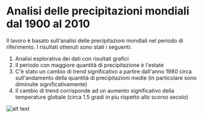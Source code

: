 # Analisi delle precipitazioni mondiali dal 1900 al 2010

Il lavoro è basato sull'analisi delle precipitazioni mondiali nel periodo di riferimento. I risultati ottenuti sono stati i seguenti:

1. Analisi esplorativa dei dati con risultati grafici
2. Il periodo con maggiore quantità di precipitazione è l'estate 
3. C'è stato un cambio di trend significativo a partire dall'anno 1980 circa sull'andamento della quantità di precipitazioni medie (in particolare sono diminuite significativamente)
4. Il cambio di trend corrisponde ad un aumento significativo della temperature globale (circa 1.5 gradi in piu rispetto allo scorso secolo)

![alt text](https://rivistanatura.com/wp-content/uploads/2022/02/congresso-770x470.jpg)
